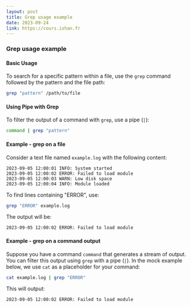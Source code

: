 ```yaml
---
layout: post
title: Grep usage example
date: 2023-09-24
link: https://cours.ishan.fr
---
```


### Grep usage example

#### Basic Usage

To search for a specific pattern within a file, use the `grep` command followed by the pattern and the file path:

```bash
grep "pattern" /path/to/file
```

#### Using Pipe with Grep

To filter the output of a command with `grep`, use a pipe (`|`):

```bash
command | grep "pattern"
```

#### Example - grep on a file

Consider a text file named `example.log` with the following content:

```
2023-09-05 12:00:01 INFO: System started
2023-09-05 12:00:02 ERROR: Failed to load module
2023-09-05 12:00:03 WARN: Low disk space
2023-09-05 12:00:04 INFO: Module loaded
```

To find lines containing "ERROR", use:

```bash
grep "ERROR" example.log
```

The output will be:

```
2023-09-05 12:00:02 ERROR: Failed to load module
```

#### Example - grep on a command output

Suppose you have a command `command` that generates a stream of output. You can filter this output using `grep` with a pipe (`|`). In the mock example below, we use `cat` as a placeholder for your command:

```bash
cat example.log | grep "ERROR"
```

This will output:

```
2023-09-05 12:00:02 ERROR: Failed to load module
```

